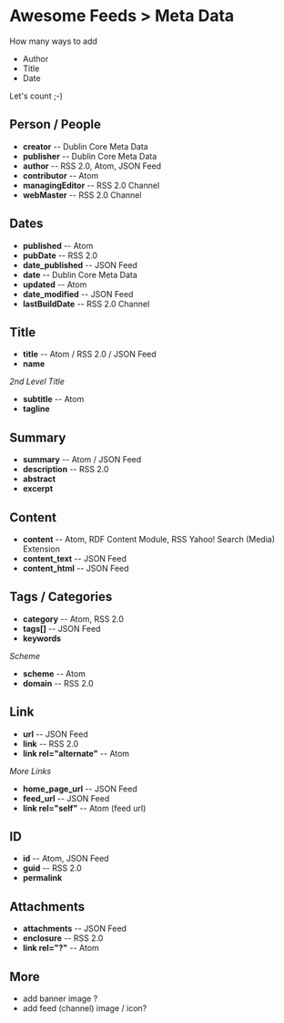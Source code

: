 
# Awesome Feeds > Meta Data

How many ways to add

- Author
- Title
- Date 

Let's count ;-)



## Person / People

- **creator**            -- Dublin Core Meta Data
- **publisher**          -- Dublin Core Meta Data
- **author**             -- RSS 2.0, Atom, JSON Feed
- **contributor**        -- Atom
- **managingEditor**     -- RSS 2.0 Channel
- **webMaster**          -- RSS 2.0 Channel


## Dates

- **published**         -- Atom
- **pubDate**           -- RSS 2.0
- **date_published**    -- JSON Feed
- **date**              -- Dublin Core Meta Data
- **updated**           -- Atom
- **date_modified**     -- JSON Feed
- **lastBuildDate**     -- RSS 2.0 Channel

## Title

- **title**             -- Atom / RSS 2.0 / JSON Feed
- **name**


_2nd Level Title_

- **subtitle**          -- Atom  
- **tagline**

## Summary

- **summary**          -- Atom / JSON Feed
- **description**      -- RSS 2.0
- **abstract**    
- **excerpt**


## Content

- **content**          -- Atom, RDF Content Module, RSS Yahoo! Search (Media) Extension 
- **content_text**     -- JSON Feed
- **content_html**     -- JSON Feed



## Tags / Categories

- **category**   -- Atom, RSS 2.0
- **tags[]**     -- JSON Feed
- **keywords**

_Scheme_

- **scheme**     -- Atom
- **domain**     -- RSS 2.0


## Link

- **url**      -- JSON Feed
- **link**     -- RSS 2.0
- **link rel="alternate"**   -- Atom 


_More Links_

- **home_page_url**   -- JSON Feed
- **feed_url**        -- JSON Feed
- **link rel="self"**    -- Atom (feed url)
## ID

- **id**      -- Atom, JSON Feed
- **guid**    -- RSS 2.0
- **permalink**


## Attachments

- **attachments**    -- JSON Feed
- **enclosure**      -- RSS 2.0
- **link rel="?"**   -- Atom


## More

- add banner image ?
- add feed (channel) image / icon?
